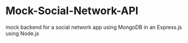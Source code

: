 # Mock-Social-Network-API
mock backend for a social network app using MongoDB in an Express.js using Node.js
